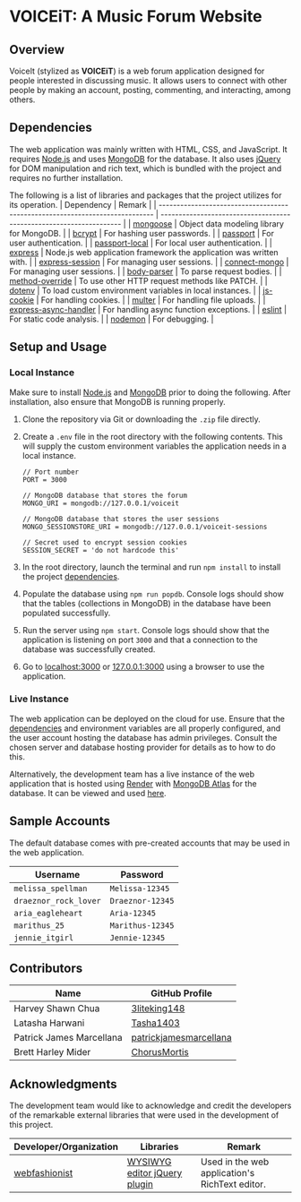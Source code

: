 # VOICEiT: A Music Forum Website

## Overview

VoiceIt (stylized as **VOICEiT**) is a web forum application designed for people interested in discussing music. It allows users to connect with other people by making an account, posting, commenting, and interacting, among others.

## Dependencies

The web application was mainly written with HTML, CSS, and JavaScript. It requires [Node.js](https://nodejs.org) and uses [MongoDB](https://www.mongodb.com/) for the database. It also uses [jQuery](https://jquery.com) for DOM manipulation and rich text, which is bundled with the project and requires no further installation.

The following is a list of libraries and packages that the project utilizes for its operation.
| Dependency                                                                   | Remark                                                              |
| ---------------------------------------------------------------------------- | ------------------------------------------------------------------- |
| [mongoose](https://www.npmjs.com/package/mongoose)                           | Object data modeling library for MongoDB.                           |
| [bcrypt](https://www.npmjs.com/package/bcrypt)                               | For hashing user passwords.                                         |
| [passport](https://www.npmjs.com/package/passport)                           | For user authentication.                                            |
| [passport-local](https://www.npmjs.com/package/passport-local)               | For local user authentication.                                      |
| [express](https://www.npmjs.com/package/express)                             | Node.js web application framework the application was written with. |
| [express-session](https://www.npmjs.com/package/express-session)             | For managing user sessions.                                         |
| [connect-mongo](https://www.npmjs.com/package/connect-mongo)                 | For managing user sessions.                                         |
| [body-parser](https://www.npmjs.com/package/body-parser)                     | To parse request bodies.                                            |
| [method-override](https://www.npmjs.com/package/method-override)             | To use other HTTP request methods like PATCH.                       |
| [dotenv](https://www.npmjs.com/package/dotenv)                               | To load custom environment variables in local instances.            |
| [js-cookie](https://www.npmjs.com/package/js-cookie)                         | For handling cookies.                                               |
| [multer](https://www.npmjs.com/package/multer)                               | For handling file uploads.                                          |
| [express-async-handler](https://www.npmjs.com/package/express-async-handler) | For handling async function exceptions.                             |
| [eslint](https://www.npmjs.com/package/eslint)                               | For static code analysis.                                           |
| [nodemon](https://www.npmjs.com/package/nodemon)                             | For debugging.                                                      |

## Setup and Usage

### Local Instance

Make sure to install [Node.js](https://nodejs.org) and [MongoDB](https://www.mongodb.com/) prior to doing the following. After installation, also ensure that MongoDB is running properly.

1. Clone the repository via Git or downloading the `.zip` file directly.
2. Create a `.env` file in the root directory with the following contents. This will supply the custom environment variables the application needs in a local instance.

    ```text
    // Port number
    PORT = 3000 

    // MongoDB database that stores the forum
    MONGO_URI = mongodb://127.0.0.1/voiceit 

    // MongoDB database that stores the user sessions
    MONGO_SESSIONSTORE_URI = mongodb://127.0.0.1/voiceit-sessions

    // Secret used to encrypt session cookies
    SESSION_SECRET = 'do not hardcode this'
    ```

3. In the root directory, launch the terminal and run `npm install` to install the project [dependencies](#dependencies).
4. Populate the database using `npm run popdb`. Console logs should show that the tables (collections in MongoDB) in the database have been populated successfully.
5. Run the server using `npm start`. Console logs should show that the application is listening on port `3000` and that a connection to the database was successfully created.
6. Go to [localhost:3000](http://localhost:3000) or [127.0.0.1:3000](http://127.0.0.1:3000) using a browser to use the application.

### Live Instance

The web application can be deployed on the cloud for use. Ensure that the [dependencies](#dependencies) and environment variables are all properly configured, and the user account hosting the database has admin privileges. Consult the chosen server and database hosting provider for details as to how to do this.

Alternatively, the development team has a live instance of the web application that is hosted using [Render](https://render.com/) with [MongoDB Atlas](https://www.mongodb.com/atlas/database) for the database. It can be viewed and used [here](https://voiceit.onrender.com/index.html?forum=home).

## Sample Accounts

The default database comes with pre-created accounts that may be used in the web application.

| Username              | Password         |
| --------------------- | ---------------- |
| `melissa_spellman`    | `Melissa-12345`  |
| `draeznor_rock_lover` | `Draeznor-12345` |
| `aria_eagleheart`     | `Aria-12345`     |
| `marithus_25`         | `Marithus-12345` |
| `jennie_itgirl`       | `Jennie-12345`   |

## Contributors

| Name                     | GitHub Profile                                                      |
| ------------------------ | ------------------------------------------------------------------- |
| Harvey Shawn Chua        | [3liteking148](https://github.com/3liteking148)                     |
| Latasha Harwani          | [Tasha1403](https://github.com/Tasha1403)                           |
| Patrick James Marcellana | [patrickjamesmarcellana](https://github.com/patrickjamesmarcellana) |
| Brett Harley Mider       | [ChorusMortis](https://github.com/ChorusMortis)                     |

## Acknowledgments

The development team would like to acknowledge and credit the developers of the remarkable external libraries that were used in the development of this project.

| Developer/Organization                            | Libraries                                                                  | Remark                                         |
| ------------------------------------------------- | -------------------------------------------------------------------------- | ---------------------------------------------- |
| [webfashionist](https://github.com/webfashionist) | [WYSIWYG editor jQuery plugin](https://github.com/webfashionist/RichText/) | Used in the web application's RichText editor. |
